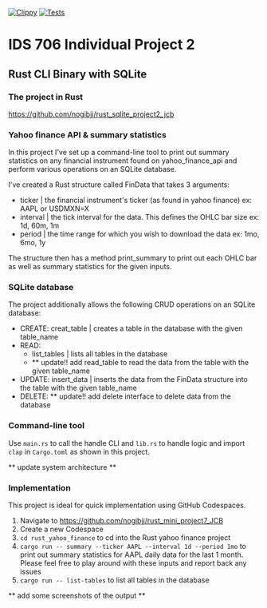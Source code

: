 [![Clippy](https://github.com/nogibjj/rust_sqlite_project2_jcb/actions/workflows/lint.yml/badge.svg)](https://github.com/nogibjj/rust_sqlite_project2_jcb/actions/workflows/lint.yml)
[![Tests](https://github.com/nogibjj/rust_sqlite_project2_jcb/actions/workflows/tests.yml/badge.svg)](https://github.com/nogibjj/rust_sqlite_project2_jcb/actions/workflows/tests.yml)

# IDS 706 Individual Project 2


## Rust CLI Binary with SQLite


### The project in Rust

https://github.com/nogibjj/rust_sqlite_project2_jcb

### Yahoo finance API & summary statistics

In this project I've set up a command-line tool to print out summary statistics on any financial instrument found on yahoo_finance_api and perform various operations on an SQLite database.

I've created a Rust structure called FinData that takes 3 arguments:

- ticker | the financial instrument's ticker (as found in yahoo finance) ex: AAPL or USDMXN=X
- interval | the tick interval for the data. This defines the OHLC bar size ex: 1d, 60m, 1m
- period | the time range for which you wish to download the data ex: 1mo, 6mo, 1y

The structure then has a method print_summary to print out each OHLC bar as well as summary statistics for the given inputs. 

### SQLite database

The project additionally allows the following CRUD operations on an SQLite database:

- CREATE: creat_table | creates a table in the database with the given table_name
- READ: 
    - list_tables | lists all tables in the database
    - ** update!! add read_table to read the data from the table with the given table_name
- UPDATE: insert_data | inserts the data from the FinData structure into the table with the given table_name
- DELETE: ** update!! add delete interface to delete data from the database

### Command-line tool

Use `main.rs` to call the handle CLI and `lib.rs` to handle logic and import `clap` in `Cargo.toml` as shown in this project.

** update system architecture **

### Implementation

This project is ideal for quick implementation using GitHub Codespaces. 

1) Navigate to https://github.com/nogibjj/rust_mini_project7_JCB
2) Create a new Codespace
3) `cd rust_yahoo_finance` to cd into the Rust yahoo finance project
4) `cargo run -- summary --ticker AAPL --interval 1d --period 1mo` to print out summary statistics for AAPL daily data for the last 1 month. Please feel free to play around with these inputs and report back any issues
5) `cargo run -- list-tables` to list all tables in the database

** add some screenshots of the output **
